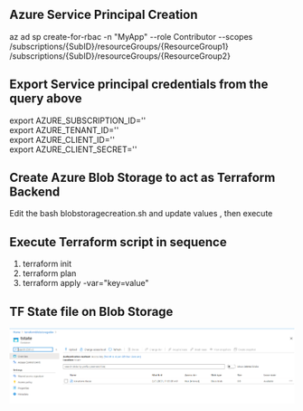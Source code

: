 ## Azure Service Principal Creation
az ad sp create-for-rbac -n "MyApp" --role Contributor --scopes /subscriptions/{SubID}/resourceGroups/{ResourceGroup1} /subscriptions/{SubID}/resourceGroups/{ResourceGroup2} </br>

## Export Service principal credentials from the query above
export AZURE_SUBSCRIPTION_ID=''</br>
export AZURE_TENANT_ID=''</br>
export AZURE_CLIENT_ID=''</br>
export AZURE_CLIENT_SECRET=''</br>

## Create Azure Blob Storage to act as Terraform Backend
Edit the bash blobstoragecreation.sh and update values , then execute </br>

## Execute Terraform script in sequence
1. terraform init
2. terraform plan
3. terraform apply -var="key=value"

## TF State file on Blob Storage
![Alt text](./BlobStorage.PNG?raw=true "Blob Storage")

